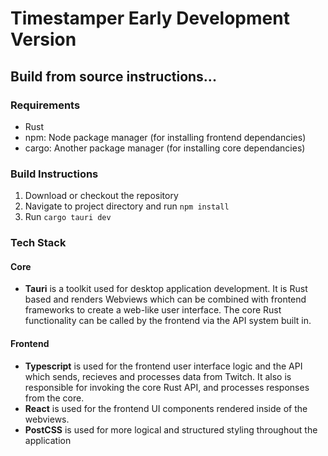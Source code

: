 # Timestamper Early Development Version

## Build from source instructions...

### Requirements
- Rust
- npm: Node package manager (for installing frontend dependancies)
- cargo: Another package manager (for installing core dependancies)

### Build Instructions
1. Download or checkout the repository
2. Navigate to project directory and run `npm install`
3. Run `cargo tauri dev`


### Tech Stack
#### Core
- **Tauri** is a toolkit used for desktop application development. It is Rust based and renders Webviews which can be combined with frontend frameworks to create a web-like user interface. The core Rust functionality can be called by the frontend via the API system built in.

#### Frontend
- **Typescript** is used for the frontend user interface logic and the API which sends, recieves and processes data from Twitch. It also is responsible for invoking the core Rust API, and processes responses from the core. 
- **React** is used for the frontend UI components rendered inside of the webviews.
- **PostCSS** is used for more logical and structured styling throughout the application


